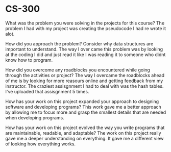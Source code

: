# CS-300

What was the problem you were solving in the projects for this course?
The problem I had with my project was creating the pseudocode I had re wrote it alot.

How did you approach the problem? Consider why data structures are important to understand.
The way I over came this problem was by looking at the coding I did and just read it like
I was reading it to someone who didnt know how to program.

How did you overcome any roadblocks you encountered while going through the activities or project?
The way I overcame the roadblocks ahead of me is by looking for more reasours online and getting feedback from
my instructor. The craziest assisgnment I had to deal with was the hash tables. I've uploaded that assisgnment 
5 times. 

How has your work on this project expanded your approach to designing software and developing programs?
This work gave me a better approach by allowing me to focus more and grasp the smallest details that 
are needed when developing programs.

How has your work on this project evolved the way you write programs that are maintainable, readable, and adaptable?
The work on this project really gave me a deeper understanding on everything. It gave me a different 
view of looking how everything works.
